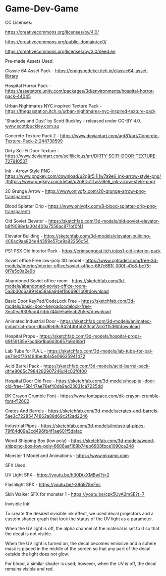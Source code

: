# Game-Dev-Game
CC Licenses:

https://creativecommons.org/licenses/by/4.0/

https://creativecommons.org/public-domain/cc0/

https://creativecommons.org/licenses/by/3.0/deed.en


Pre-made Assets Used:


Classic 64 Asset Pack - https://craigsnedeker.itch.io/classic64-asset-library

Hospital Horror Pack - https://assetstore.unity.com/packages/3d/environments/hospital-horror-pack-44045

Urban Nightmares NYC inspired Texture Pack - https://thegasstation.itch.io/urban-nightmares-nyc-inspired-texture-pack

'Shadows and Dust' by Scott Buckley - released under CC-BY 4.0. www.scottbuckley.com.au

Concrete Texture Pack 2 - https://www.deviantart.com/agf81/art/Concrete-Texture-Pack-2-244738599

Dirty Sci-Fi Door Texture - https://www.deviantart.com/scifilicious/art/DIRTY-SCIFI-DOOR-TEXTURE-727910507

Ink - Arrow Style PNG - https://www.pngkey.com/download/u2q8r5i1i1w7a9e6_ink-arrow-style-png/ ](https://www.pngkey.com/detail/u2q8r5i1i1w7a9e6_ink-arrow-style-png/

20 Grunge Arrow - https://www.onlygfx.com/20-grunge-arrow-png-transparent/ 

Blood Splatter Drip - https://www.onlygfx.com/8-blood-splatter-drip-png-transparent/ 

Old Soviet Elevator - https://sketchfab.com/3d-models/old-soviet-elevator-b8f9098e1a304406a7556ac871bf0f41 

Elevator Building - https://sketchfab.com/3d-models/elevator-building-406ac9aa824e44399e57ce9a82256c54

PS1 PSX Old Interior Pack - https://crimsongcat.itch.io/ps1-old-interior-pack 

Soviet office Free low-poly 3D model - https://www.cgtrader.com/free-3d-models/interior/interior-office/soviet-office-687c661f-000f-41c8-bc75-0f7e5c0a2e9b 

Abandoned Soviet office room - https://sketchfab.com/3d-models/abandoned-soviet-office-room-5a3b00c6a8914e58a6a94ef1b66961b0#download 

Basic Door KeyPad/CodeLock Free - https://sketchfab.com/3d-models/basic-door-keypadcodelock-free-3ea0ea6305ad47cbb744de5a6eab2b5e#download  

Animated Industrial Door - https://sketchfab.com/3d-models/animated-industrial-door-dbcd6eb9c9424dbfbb23caf7ab2f1536#download 

Hospital Props - https://sketchfab.com/3d-models/hospital-props-69159185e7ac48e1ba6d3b657b6d68e1 

Lab Tube for P.A.L - https://sketchfab.com/3d-models/lab-tube-for-pal-ae74e0f761464bedb1a5e06635941472 

Acid Barrel Pack - https://sketchfab.com/3d-models/acid-barrel-pack-df4e8065c7984282907246d4c03f0f00 

Hospital Door Old Free - https://sketchfab.com/3d-models/hospital-door-old-free-15b147ae76ef40da9ad23831ca7225dd 

DK Crayon Crumble Font - https://www.fontspace.com/dk-crayon-crumble-font-f12602

Crates And Barrels - https://sketchfab.com/3d-models/crates-and-barrels-5ae3c72285474862a89d69c2f2ad2246 

Industrial Pipes - https://sketchfab.com/3d-models/industrial-pipes-79f64d09a3cd496fb4f1ae601f5dafac

Wood Shipping Box (low poly) - https://sketchfab.com/3d-models/wood-shipping-box-low-poly-6606aaf169b74eb6908fbce1090ca248

Monster 1 Model and Animations - https://www.mixamo.com

SFX Used:

UV Light SFX - https://youtu.be/h30DtkXMBwI?t=2

Flashlight SFX - https://youtu.be/-38q978nFnc

Skin Walker SFX for monster 1 - https://youtu.be/cpk5UyA2mSE?t=7

Invisible Ink:

To create the desired invisible ink effect, we used decal projectors and a custom shader graph that took the status of the UV light as a parameter.

When the UV light is off, the alpha channel of the material is set to 0 so that the decal is not visible. 

When the UV light is turned on, the decal becomes emissive and a sphere mask is placed in the middle of the screen so that any part of the decal outside the light does not glow. 

For blood, a similar shader is used; however, when the UV is off, the decal remains visible and red.  


